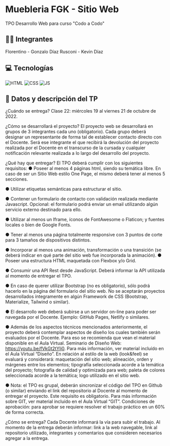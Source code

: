 # Muebleria FGK - Sitio Web
TPO Desarrollo Web para curso "Codo a Codo" 



## 🧍‍♂️ Integrantes
Florentino - Gonzalo Díaz Rusconi - Kevin Díaz



## 💻 Tecnologías
![HTML](https://img.shields.io/badge/HTML-5A5A5A?logo=html5)
![CSS](https://img.shields.io/badge/CSS-5A5A5A?logo=css3&logoColor=01A3D8)
![JS](https://img.shields.io/badge/JavaScript-5A5A5A?logo=javascript&logoColor=yelllow)



## 📄 Datos y descripción del TP


¿Cuándo se entrega?
Clase 22: miércoles 19 al viernes 21 de octubre de 2022.


¿Cómo se desarrollará el proyecto?
El proyecto web se desarrollará en grupos de 3 integrantes cada uno (obligatorio). Cada
grupo deberá designar un representante de forma tal de establecer contacto directo con el
Docente. Será ese integrante el que recibirá la devolución del proyecto realizada por el
Docente en el transcurso de la cursada y cualquier notificación relevante realizada a lo largo
del desarrollo del proyecto.


¿Qué hay que entregar?
El TPO deberá cumplir con los siguientes requisitos:
● Poseer al menos 4 páginas html, siendo su temática libre. En caso de ser un Sitio
Web estilo One Page, el mismo deberá tener al menos 5 secciones.

● Utilizar etiquetas semánticas para estructurar el sitio.

● Contener un formulario de contacto con validación realizada mediante Javascript.
Opcional: el formulario podrá enviar un email utilizando algún servicio externo
destinado para ello.

● Utilizar al menos un Iframe, íconos de FontAwesome o Flaticon; y fuentes locales o
bien de Google Fonts.

● Tener al menos una página totalmente responsive con 3 puntos de corte para 3
tamaños de dispositivos distintos.

● Incorporar al menos una animación, transformación o una transición (se deberá
indicar en qué parte del sitio web fue incorporada la animación).
● Poseer una estructura HTML maquetada con Flexbox y/o Grid.

● Consumir una API Rest desde JavaScript. Deberá informar la API utilizada al
momento de entregar el TPO.

● En caso de querer utilizar Bootstrap (no es obligatorio), sólo podrá hacerlo en la
página del formulario del sitio web. No se aceptarán proyectos desarrollados
íntegramente en algún Framework de CSS (Bootstrap, Materialize, Tailwind o
similar).

● El desarrollo web deberá subirse a un servidor on-line para poder ser navegada por
el Docente. Ejemplo: GitHub Pages, Netlify o similares.

● Además de los aspectos técnicos mencionados anteriormente, el proyecto deberá
contemplar aspectos de diseño los cuales también serán evaluados por el Docente.
Para eso se recomienda que vean el material disponible en el Aula Virtual.
Seminario de Diseño Web: https://youtu.be/fVkGt2tYIj0. Para más información, ver
material incluído en el Aula Virtual “Diseño”. En relación al estilo de la web
(look&feel) se evaluará y considerará: maquetación del sitio web; alineación, orden
y márgenes entre los elementos; tipografía seleccionada acorde a la temática del
proyecto; fotografía de calidad y optimizada para web; paleta de colores
seleccionada acorde a la temática; logo utilizado en el sitio web.

● Nota: el TPO es grupal, deberán sincronizar el código del TPO en Github (o similar)
enviando el link del repositorio al Docente al momento de entregar el proyecto. Este
requisito es obligatorio. Para más información sobre GIT, ver material incluído en el
Aula Virtual “GIT”.
Condiciones de aprobación: para aprobar se requiere resolver el trabajo práctico en un
60% de forma correcta.


¿Cómo se entrega?
Cada Docente informará la vía para subir el trabajo. Al momento de la entrega deberán
informar: link a la web navegable, link al repositorio utilizado, integrantes y comentarios que
consideren necesarios agregar a la entrega.

